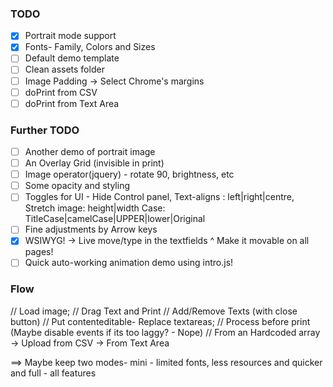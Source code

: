 ### TODO
- [X] Portrait mode support
- [X] Fonts- Family, Colors and Sizes
- [ ] Default demo template 
- [ ] Clean assets folder
- [ ] Image Padding -> Select Chrome's margins
- [ ] doPrint from CSV
- [ ] doPrint from Text Area

### Further TODO
- [ ] Another demo of portrait image
- [ ] An Overlay Grid (invisible in print)
- [ ] Image operator(jquery) - rotate 90, brightness, etc
- [ ] Some opacity and styling
- [ ] Toggles for UI - Hide Control panel, Text-aligns : left|right|centre, Stretch image: height|width
	  Case: TitleCase|camelCase|UPPER|lower|Original
- [ ] Fine adjustments by Arrow keys
- [X] WSIWYG! -> Live move/type in the textfields
	  ^ Make it movable on all pages!
- [ ] Quick auto-working animation demo using intro.js!

### Flow 
// Load image;
// Drag Text and Print
// Add/Remove Texts (with close button)
// Put contenteditable- Replace textareas;
// Process before print (Maybe disable events if its too laggy? - Nope)
// From an Hardcoded array
-> Upload from CSV
-> From Text Area

==> Maybe keep two modes- mini - limited fonts, less resources and quicker
					 and  full - all features
